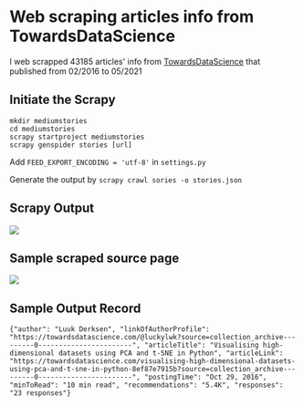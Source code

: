 # Web scraping articles info from TowardsDataScience
I web scrapped 43185 articles' info from [TowardsDataScience](http://towardsdatascience.com) that published from 02/2016 to 05/2021

## Initiate the Scrapy 
```
mkdir mediumstories
cd mediumstories
scrapy startproject mediumstories
scrapy genspider stories [url]
```

Add ```FEED_EXPORT_ENCODING = 'utf-8'``` in `settings.py`

Generate the output by 
```scrapy crawl sories -o stories.json```

## Scrapy Output
![](images/scrapy_output.png)

## Sample scraped source page
![](images/stories.png)

## Sample Output Record
```
{"author": "Luuk Derksen", "linkOfAuthorProfile": "https://towardsdatascience.com/@luckylwk?source=collection_archive---------0-----------------------", "articleTitle": "Visualising high-dimensional datasets using PCA and t-SNE in Python", "articleLink": "https://towardsdatascience.com/visualising-high-dimensional-datasets-using-pca-and-t-sne-in-python-8ef87e7915b?source=collection_archive---------0-----------------------", "postingTime": "Oct 29, 2016", "minToRead": "10 min read", "recommendations": "5.4K", "responses": "23 responses"}

```
